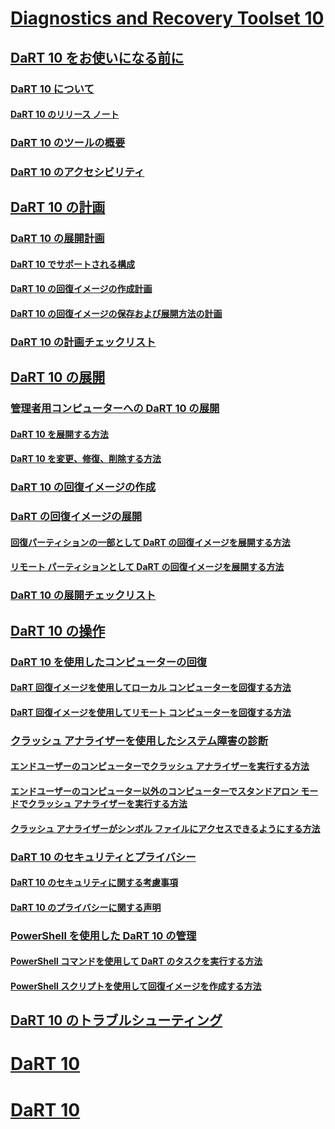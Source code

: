 # [Diagnostics and Recovery Toolset 10](index.md)
## [DaRT 10 をお使いになる前に](getting-started-with-dart-10.md)
### [DaRT 10 について](about-dart-10.md)
#### [DaRT 10 のリリース ノート](release-notes-for-dart-10.md)
### [DaRT 10 のツールの概要](overview-of-the-tools-in-dart-10.md)
### [DaRT 10 のアクセシビリティ](accessibility-for-dart-10.md)
## [DaRT 10 の計画](planning-for-dart-10.md)
### [DaRT 10 の展開計画](planning-to-deploy-dart-10.md)
#### [DaRT 10 でサポートされる構成](dart-10-supported-configurations.md)
#### [DaRT 10 の回復イメージの作成計画](planning-to-create-the-dart-10-recovery-image.md)
#### [DaRT 10 の回復イメージの保存および展開方法の計画](planning-how-to-save-and-deploy-the-dart-10-recovery-image.md)
### [DaRT 10 の計画チェックリスト](dart-10-planning-checklist.md)
## [DaRT 10 の展開](deploying-dart-10.md)
### [管理者用コンピューターへの DaRT 10 の展開](deploying-dart-10-to-administrator-computers.md)
#### [DaRT 10 を展開する方法](how-to-deploy-dart-10.md)
#### [DaRT 10 を変更、修復、削除する方法](how-to-change-repair-or-remove-dart-10.md)
### [DaRT 10 の回復イメージの作成](creating-the-dart-10-recovery-image.md)
### [DaRT の回復イメージの展開](deploying-the-dart-recovery-image-dart-10.md)
#### [回復パーティションの一部として DaRT の回復イメージを展開する方法](how-to-deploy-the-dart-recovery-image-as-part-of-a-recovery-partition-dart-10.md)
#### [リモート パーティションとして DaRT の回復イメージを展開する方法](how-to-deploy-the-dart-recovery-image-as-a-remote-partition-dart-10.md)
### [DaRT 10 の展開チェックリスト](dart-10-deployment-checklist.md)
## [DaRT 10 の操作](operations-for-dart-10.md)
### [DaRT 10 を使用したコンピューターの回復](recovering-computers-using-dart-10.md)
#### [DaRT 回復イメージを使用してローカル コンピューターを回復する方法](how-to-recover-local-computers-by-using-the-dart-recovery-image-dart-10.md)
#### [DaRT 回復イメージを使用してリモート コンピューターを回復する方法](how-to-recover-remote-computers-by-using-the-dart-recovery-image-dart-10.md)
### [クラッシュ アナライザーを使用したシステム障害の診断](diagnosing-system-failures-with-crash-analyzer-dart-10.md)
#### [エンドユーザーのコンピューターでクラッシュ アナライザーを実行する方法](how-to-run-the-crash-analyzer-on-an-end-user-computer-dart-10.md)
#### [エンドユーザーのコンピューター以外のコンピューターでスタンドアロン モードでクラッシュ アナライザーを実行する方法](how-to-run-the-crash-analyzer-in-stand-alone-mode-on-a-computer-other-than-an-end-user-computer-dart-10.md)
#### [クラッシュ アナライザーがシンボル ファイルにアクセスできるようにする方法](how-to-ensure-that-crash-analyzer-can-access-symbol-files-dart-10.md)
### [DaRT 10 のセキュリティとプライバシー](security-and-privacy-for-dart-10.md)
#### [DaRT 10 のセキュリティに関する考慮事項](security-considerations-for-dart-10.md)
#### [DaRT 10 のプライバシーに関する声明](dart-10-privacy-statement.md)
### [PowerShell を使用した DaRT 10 の管理](administering-dart-10-using-powershell.md)
#### [PowerShell コマンドを使用して DaRT のタスクを実行する方法](how-to-perform-dart-tasks-by-using-powershell-commands-dart-10.md)
#### [PowerShell スクリプトを使用して回復イメージを作成する方法](how-to-use-a-powershell-script-to-create-the-recovery-image-dart-10.md)
## [DaRT 10 のトラブルシューティング](troubleshooting-dart-10.md)
# [DaRT 10](dart-10--c--page.md)
# [DaRT 10](dart-10-cover-page.md)

